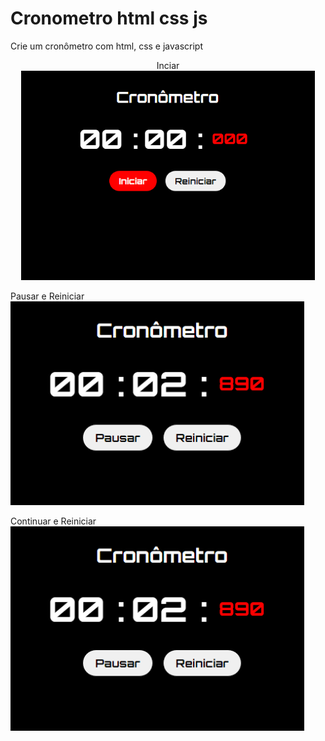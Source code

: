 # Cronometro html css js
Crie um cronômetro com html, css e javascript

<p align="center">
Inciar
  <img width="470"  src="img/cro1.png">
</p

<p align="center">
Pausar e Reiniciar
  <img width="470"  src="img/cro2.png">
</p

<p align="center">
Continuar e Reiniciar
  <img width="470"  src="img/cro2.png">
</p

